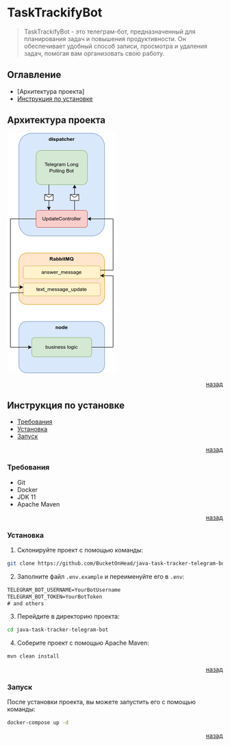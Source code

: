 # TaskTrackifyBot

> TaskTrackifyBot - это телеграм-бот, предназначенный
> для планирования задач и повышения продуктивности.
> Он обеспечивает удобный способ записи, просмотра
> и удаления задач, помогая вам организовать свою работу.

## Оглавление

- [Архитектура проекта]
- [Инструкция по установке](#инструкция-по-установке)

## Архитектура проекта

![project_architecture.png](./.postman/project_architecture.png)

<p align="right">
    <a href="#Оглавление">назад</a>
</p>

## Инструкция по установке

- [Требования](#требования)
- [Установка](#установка)
- [Запуск](#запуск)

<p align="right">
    <a href="#оглавление">назад</a>
</p>

### Требования

- Git
- Docker
- JDK 11
- Apache Maven

<p align="right">
    <a href="#инструкция-по-установке">назад</a>
</p>

### Установка

1. Склонируйте проект с помощью команды:
```bash
git clone https://github.com/BucketOnHead/java-task-tracker-telegram-bot
```

2. Заполните файл `.env.example` и переименуйте его в `.env`:

```dotenv
TELEGRAM_BOT_USERNAME=YourBotUsername
TELEGRAM_BOT_TOKEN=YourBotToken
# and others
```

3. Перейдите в директорию проекта:
```bash
cd java-task-tracker-telegram-bot
```

4. Соберите проект с помощью Apache Maven:
```bash
mvn clean install
```

<p align="right">
    <a href="#инструкция-по-установке">назад</a>
</p>

### Запуск
После установки проекта, вы можете запустить его с помощью команды:
```bash
docker-compose up -d
```

<p align="right">
    <a href="#инструкция-по-установке">назад</a>
</p>

